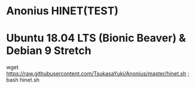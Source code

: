 # Anonius HINET(TEST)
# Ubuntu 18.04 LTS (Bionic Beaver) & Debian 9 Stretch 
wget https://raw.githubusercontent.com/TsukasaYuki/Anonius/master/hinet.sh ; bash hinet.sh
